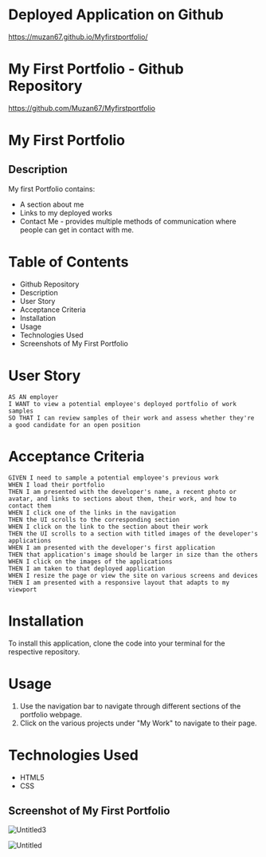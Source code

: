 # Deployed Application on Github
https://muzan67.github.io/Myfirstportfolio/

# My First Portfolio - Github Repository

https://github.com/Muzan67/Myfirstportfolio

# My First Portfolio

## Description

My first Portfolio contains:

- A section about me
- Links to my deployed works
- Contact Me - provides multiple methods of communication where people can get in contact with me.

# Table of Contents

- Github Repository
- Description
- User Story
- Acceptance Criteria
- Installation
- Usage
- Technologies Used
- Screenshots of My First Portfolio

# User Story

```
AS AN employer
I WANT to view a potential employee's deployed portfolio of work samples
SO THAT I can review samples of their work and assess whether they're a good candidate for an open position
```

# Acceptance Criteria

```
GIVEN I need to sample a potential employee's previous work
WHEN I load their portfolio
THEN I am presented with the developer's name, a recent photo or avatar, and links to sections about them, their work, and how to contact them
WHEN I click one of the links in the navigation
THEN the UI scrolls to the corresponding section
WHEN I click on the link to the section about their work
THEN the UI scrolls to a section with titled images of the developer's applications
WHEN I am presented with the developer's first application
THEN that application's image should be larger in size than the others
WHEN I click on the images of the applications
THEN I am taken to that deployed application
WHEN I resize the page or view the site on various screens and devices
THEN I am presented with a responsive layout that adapts to my viewport

```

# Installation

To install this application, clone the code into your terminal for the respective repository.

# Usage

1. Use the navigation bar to navigate through different sections of the portfolio webpage.
2. Click on the various projects under "My Work" to navigate to their page.

# Technologies Used

- HTML5
- CSS

## Screenshot of My First Portfolio

![Untitled3](https://user-images.githubusercontent.com/102841726/181996858-926cfc4f-bc9e-42aa-8530-bf4ca9413489.png)

![Untitled](https://user-images.githubusercontent.com/102841726/185279978-f3133311-ceed-476a-9dad-3051e0d4669d.png)
